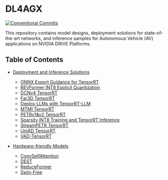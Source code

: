 # DL4AGX

[![Conventional Commits](https://img.shields.io/badge/Conventional%20Commits-1.0.0-yellow.svg)](https://conventionalcommits.org)

This repository contains model designs, deployment solutions for state-of-the-art networks, and inference samples for Autonomous Vehicle (AV) applications on NVIDIA DRIVE Platforms.

## Table of Contents
- [Deployment and Inference Solutions](./AV-Solutions/)
   - [ONNX Export Guidance for TensorRT](./AV-Solutions/onnx-export-guidance/)
   - [BEVFormer INT8 Explicit Quantization](./AV-Solutions/bevformer-int8-eq/)
   - [DCNv4 TensorRT](./AV-Solutions/dcnv4-trt/)
   - [Far3D TensorRT](./AV-Solutions/far3d-trt/)
   - [Deploy LLMs with TensorRT-LLM](./AV-Solutions/LLMs-trtllm)
   - [MTMI TensorRT](./AV-Solutions/mtmi/)
   - [PETRv1&v2 TensorRT](./AV-Solutions/petr-trt/)
   - [Sparsity INT8 Training and TensorRT Inference](./AV-Solutions/SparsityINT8/)
   - [StreamPETR TensorRT](./AV-Solutions/streampetr-trt/)
   - [UniAD TensorRT](./AV-Solutions/uniad-trt/)
   - [VAD-TensorRT](./AV-Solutions/vad-trt/)
   
- [Hardware-friendly Models](./Models/)
   - [ConvSelfAttention](./Models/ConvSelfAttention/)
   - [DEST](./Models/DEST/)
   - [ReduceFormer](./Models/ReduceFormer/)
   - [Swin-Free](./Models/SwinFree/)

